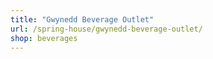 ```yaml
---
title: "Gwynedd Beverage Outlet"
url: /spring-house/gwynedd-beverage-outlet/
shop: beverages
---
```

